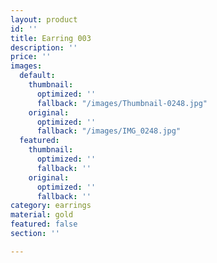 ```yaml
---
layout: product
id: ''
title: Earring 003
description: ''
price: ''
images:
  default:
    thumbnail:
      optimized: ''
      fallback: "/images/Thumbnail-0248.jpg"
    original:
      optimized: ''
      fallback: "/images/IMG_0248.jpg"
  featured:
    thumbnail:
      optimized: ''
      fallback: ''
    original:
      optimized: ''
      fallback: ''
category: earrings
material: gold
featured: false
section: ''

---
```

